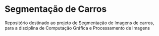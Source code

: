 # Segmentação de Carros

Repositório destinado ao projeto de Segmentação de Imagens de carros, para a disciplina de Computação Gráfica e Processamento de Imagens 
